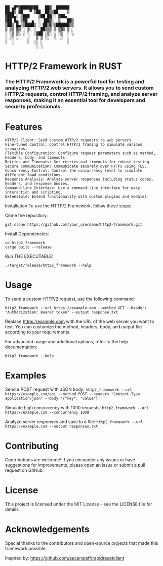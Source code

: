 
```

██ ▄█▀▓█████▓██   ██▓  ██████ 
██▄█▒ ▓█   ▀ ▒██  ██▒▒██    ▒  
▓███▄░ ▒███    ▒██ ██░░ ▓██▄   
▓██ █▄ ▒▓█  ▄  ░ ▐██▓░  ▒   ██▒
▒██▒ █▄░▒████▒ ░ ██▒▓░▒██████▒▒
▒ ▒▒ ▓▒░░ ▒░ ░  ██▒▒▒ ▒ ▒▓▒ ▒ ░
░ ░▒ ▒░ ░ ░  ░▓██ ░▒░ ░ ░▒  ░ ░
░ ░░ ░    ░   ▒ ▒ ░░  ░  ░  ░  
░  ░      ░  ░░ ░           ░  
              ░ ░ 
```

# HTTP/2 Framework in RUST
### The HTTP/2 Framework is a powerful tool for testing and analyzing HTTP/2 web servers. It allows you to send custom HTTP/2 requests, control HTTP/2 framing, and analyze server responses, making it an essential tool for developers and security professionals.

# Features

```
HTTP/2 Client: Send custom HTTP/2 requests to web servers.
Fine-tuned Control: Control HTTP/2 framing to simulate various scenarios.
Flexible Configuration: Configure request parameters such as method, headers, body, and timeouts.
Retries and Timeouts: Set retries and timeouts for robust testing.
Secure Communication: Communicate securely over HTTPS using TLS.
Concurrency Control: Control the concurrency level to simulate different load conditions.
Response Analysis: Analyze server responses including status codes, headers, and response bodies.
Command-line Interface: Use a command-line interface for easy interaction and scripting.
Extensible: Extend functionality with custom plugins and modules.
```

Installation
To use the HTTP/2 Framework, follow these steps:

Clone the repository:

```
git clone https://github.com/your_username/http2-framework.git
```
Install Dependencies:
```
cd http2-framework
cargo build --release
```

Run THE EXECUTABLE:

```
./target/release/http2_framework --help
```
# Usage

To send a custom HTTP/2 request, use the following command:

```http2_framework --url https://example.com --method GET --headers "Authorization: Bearer token" --output response.txt```

Replace https://example.com with the URL of the web server you want to test. You can customize the method, headers, body, and output file according to your requirements.

For advanced usage and additional options, refer to the help documentation:

```http2_framework --help```

# Examples

Send a POST request with JSON body: ```http2_framework --url https://example.com/api --method POST --headers "Content-Type: application/json" --body '{"key": "value"}'```

Simulate high concurrency with 1000 requests: ```http2_framework --url https://example.com --concurrency 1000```

Analyze server responses and save to a file:  ```http2_framework --url https://example.com --output responses.txt```

# Contributing

Contributions are welcome! If you encounter any issues or have suggestions for improvements, please open an issue or submit a pull request on GitHub.

# License

This project is licensed under the MIT License - see the LICENSE file for details.

# Acknowledgements

Special thanks to the contributors and open-source projects that made this framework possible.

Inspired by: https://github.com/secengjeff/rapidresetclient

